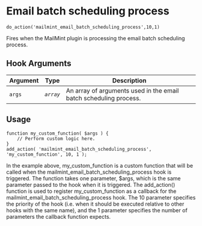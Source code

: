 # Email batch scheduling process

<Badge type="tip" vertical="top" text="Mail Mint Core" /> <Badge type="warning" vertical="top" text="Basic" />

```do_action('mailmint_email_batch_scheduling_process',10,1)```

Fires when the MailMint plugin is processing the email batch scheduling process.


## Hook Arguments

| Argument     | Type       | Description                            |
|--------------|------------|----------------------------------------|
| `args`      | _`array`_  |  An array of arguments used in the email batch scheduling process.  |


## Usage

```
function my_custom_function( $args ) {
    // Perform custom logic here.
}
add_action( 'mailmint_email_batch_scheduling_process', 'my_custom_function', 10, 1 );

```

In the example above, my_custom_function is a custom function that will be called when the mailmint_email_batch_scheduling_process hook is triggered. The function takes one parameter, $args, which is the same parameter passed to the hook when it is triggered.
The add_action() function is used to register my_custom_function as a callback for the mailmint_email_batch_scheduling_process hook. The 10 parameter specifies the priority of the hook (i.e. when it should be executed relative to other hooks with the same name), and the 1 parameter specifies the number of parameters the callback function expects.

